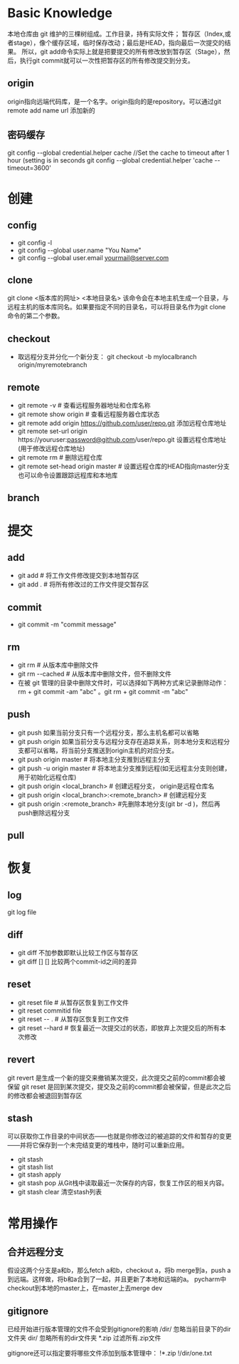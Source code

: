 # Basic Knowledge
本地仓库由 git 维护的三棵树组成。工作目录，持有实际文件； 暂存区（Index,或者stage），像个缓存区域，临时保存改动；最后是HEAD，指向最后一次提交的结果。
所以，git add命令实际上就是把要提交的所有修改放到暂存区（Stage），然后，执行git commit就可以一次性把暂存区的所有修改提交到分支。
## origin
origin指向远端代码库，是一个名字。origin指向的是repository。可以通过git remote add name url 添加新的

## 密码缓存
git config --global credential.helper cache
//Set the cache to timeout after 1 hour (setting is in seconds
git config --global credential.helper 'cache --timeout=3600'


# 创建
## config
* git config -l 
* git config --global user.name "You Name"
* git config --global user.email yourmail@server.com
## 

## clone
git clone <版本库的网址> <本地目录名> 该命令会在本地主机生成一个目录，与远程主机的版本库同名。如果要指定不同的目录名，可以将目录名作为git clone命令的第二个参数。

## checkout
* 取远程分支并分化一个新分支： git checkout -b mylocalbranch origin/myremotebranch

## remote
* git remote -v # 查看远程服务器地址和仓库名称
* git remote show origin # 查看远程服务器仓库状态
* git remote add origin https://github.com/user/repo.git 添加远程仓库地址
* git remote set-url origin https://youruser:password@github.com/user/repo.git 设置远程仓库地址(用于修改远程仓库地址) 
* git remote rm <repository> # 删除远程仓库
* git remote set-head origin master # 设置远程仓库的HEAD指向master分支
也可以命令设置跟踪远程库和本地库

## branch

# 提交
## add
* git add <file> # 将工作文件修改提交到本地暂存区
* git add . # 将所有修改过的工作文件提交暂存区

## commit
* git commit -m "commit message"

## rm
* git rm <file> # 从版本库中删除文件
* git rm <file> --cached # 从版本库中删除文件，但不删除文件
* 在被 git 管理的目录中删除文件时，可以选择如下两种方式来记录删除动作：rm + git commit -am "abc" 。git rm + git commit -m "abc"

## push
* git push 如果当前分支只有一个远程分支，那么主机名都可以省略
* git push origin  如果当前分支与远程分支存在追踪关系，则本地分支和远程分支都可以省略，将当前分支推送到origin主机的对应分支。
* git push origin master # 将本地主分支推到远程主分支
* git push -u origin master # 将本地主分支推到远程(如无远程主分支则创建，用于初始化远程仓库)
* git push origin <local_branch> # 创建远程分支， origin是远程仓库名
* git push origin <local_branch>:<remote_branch> # 创建远程分支
* git push origin :<remote_branch> #先删除本地分支(git br -d <branch>)，然后再push删除远程分支

## pull

# 恢复
## log
git log file 

## diff
* git diff 不加参数即默认比较工作区与暂存区
* git diff [<commit-id>] [<commit-id>] 比较两个commit-id之间的差异

## reset
* git reset file # 从暂存区恢复到工作文件
* git reset commitid file
* git reset -- . # 从暂存区恢复到工作文件
* git reset --hard # 恢复最近一次提交过的状态，即放弃上次提交后的所有本次修改

## revert
git revert 是生成一个新的提交来撤销某次提交，此次提交之前的commit都会被保留
git reset 是回到某次提交，提交及之前的commit都会被保留，但是此次之后的修改都会被退回到暂存区

## stash
可以获取你工作目录的中间状态——也就是你修改过的被追踪的文件和暂存的变更——并将它保存到一个未完结变更的堆栈中，随时可以重新应用。
* git stash
* git stash list
* git stash apply
* git stash pop 从Git栈中读取最近一次保存的内容，恢复工作区的相关内容。
* git stash clear 清空stash列表


# 常用操作
## 合并远程分支
假设这两个分支是a和b，那么fetch a和b，checkout a，将b merge到a，push a到远端。这样做，将b和a合到了一起，并且更新了本地和远端的a。
pycharm中
checkout到本地的master上，在master上去merge dev

## gitignore
已经开始进行版本管理的文件不会受到gitignore的影响
/dir/ 忽略当前目录下的dir文件夹
dir/ 忽略所有的dir文件夹
*.zip 过滤所有.zip文件

gitignore还可以指定要将哪些文件添加到版本管理中：
!*.zip
!/dir/one.txt